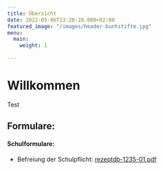 ```yaml
---
title: Übersicht
date: 2022-05-06T23:20:28.000+02:00
featured_image: "/images/header-buntstifte.jpg"
menu:
  main:
    weight: 1

---
```

# Willkommen

Test

## Formulare:

#### Schulformulare:

* Befreiung der Schulpflicht: [rezeptdb-1235-01.pdf](http://localhost/uploads/rezeptdb6-pdf_id-14389.pdf)